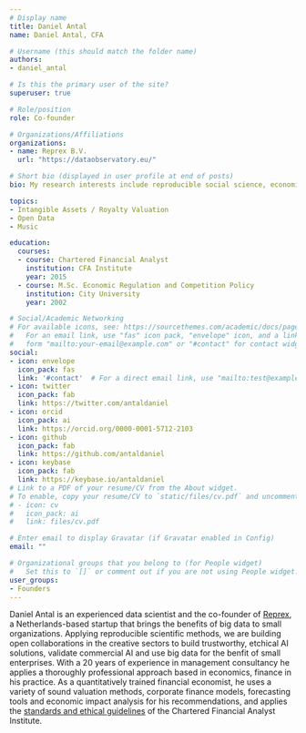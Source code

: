 ```yaml
---
# Display name
title: Daniel Antal
name: Daniel Antal, CFA

# Username (this should match the folder name)
authors:
- daniel_antal

# Is this the primary user of the site?
superuser: true

# Role/position
role: Co-founder

# Organizations/Affiliations
organizations:
- name: Reprex B.V.
  url: "https://dataobservatory.eu/"

# Short bio (displayed in user profile at end of posts)
bio: My research interests include reproducible social science, economics and finance.

topics:
- Intangible Assets / Royalty Valuation
- Open Data
- Music

education:
  courses:
  - course: Chartered Financial Analyst
    institution: CFA Institute
    year: 2015
  - course: M.Sc. Economic Regulation and Competition Policy
    institution: City University
    year: 2002

# Social/Academic Networking
# For available icons, see: https://sourcethemes.com/academic/docs/page-builder/#icons
#   For an email link, use "fas" icon pack, "envelope" icon, and a link in the
#   form "mailto:your-email@example.com" or "#contact" for contact widget.
social:
- icon: envelope
  icon_pack: fas
  link: '#contact'  # For a direct email link, use "mailto:test@example.org".
- icon: twitter
  icon_pack: fab
  link: https://twitter.com/antaldaniel
- icon: orcid
  icon_pack: ai
  link: https://orcid.org/0000-0001-5712-2103
- icon: github
  icon_pack: fab
  link: https://github.com/antaldaniel
- icon: keybase
  icon_pack: fab
  link: https://keybase.io/antaldaniel
# Link to a PDF of your resume/CV from the About widget.
# To enable, copy your resume/CV to `static/files/cv.pdf` and uncomment the lines below.
# - icon: cv
#   icon_pack: ai
#   link: files/cv.pdf

# Enter email to display Gravatar (if Gravatar enabled in Config)
email: ""

# Organizational groups that you belong to (for People widget)
#   Set this to `[]` or comment out if you are not using People widget.
user_groups:
- Founders
---
```


Daniel Antal is an experienced data scientist and the co-founder of [Reprex](https://reprex.nl/), a Netherlands-based startup that brings the benefits of big data to small organizations. Applying reproducible scientific methods, we are building open collaborations in the creative sectors to build trustworthy, etchical AI solutions, validate commercial AI and use big data for the benfit of small enterprises.  With a 20 years of experience in management consultancy he applies a thoroughly professional approach based in economics, finance in his practice. As a quantitatively trained financial economist, he uses a variety of sound valuation methods, corporate finance models, forecasting tools and economic impact analysis for his recommendations, and applies the [standards and ethical guidelines](https://www.cfainstitute.org/en/ethics-standards/ethics/code-of-ethics-standards-of-conduct-guidance) of the Chartered Financial Analyst Institute.
